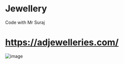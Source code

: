 # Jewellery
Code with Mr Suraj
# https://adjewelleries.com/
![image](https://github.com/user-attachments/assets/fe905d87-c594-4f42-94c9-b27f63ddbda8)
